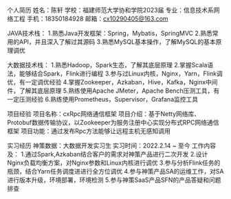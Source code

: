 个人简历
姓名：陈轩
学校：福建师范大学协和学院2023届
专业：信息技术系网络工程
手机：18350184928
邮箱：cx10290405@163.com

JAVA技术栈：
1.熟悉Java开发框架：Spring，Mybatis，SpringMVC
2.熟悉常用的API，并且深入了解过其源码
3.熟悉MySQL基本操作，了解MySQL的基本原理调优

大数据技术栈：
1.熟悉Hadoop，Spark生态，了解其底层原理
2.掌握Scala语法，能够结合Spark，Flink进行编程
3.参与过Linux内核，Nginx，Yarn，Flink调优，有一定调优经验
4.掌握Zookeeper，Azkaban，Hive，Kafka，Nginx中间件，了解其底层原理
5.熟练使用Apache JMeter，Apache Bench压测工具，有一定压测经验
6.熟练使用Prometheus，Supervisor，Grafana监控工具

项目经验
项目名称：cxRpc网络通信框架
项目介绍：基于Netty网络库、Protobuf数据传输协议，以Zookeeper为服务注册中心实现分布式RPC网络通信框架
项目功能：通过发布Rpc方法能够让远程主机无感知调用

实习经历
神策数据：大数据开发实习生
实习时间：2022.2.14 ~ 至今
工作内容及：
1.通过Spark,Azkaban结合客户的需求对神策产品进行二次开发
2.设计Nginx负载均衡方案，对Nginx参数和Linux内核进行调优
3.参与分析Flink任务的瓶颈，结合Yarn任务调度进进行全方位调优
4.参与神策产品SA的运维工作，对SA进行版本升级，环境部署，环境检测
5.参与神策SaaS产品SFN的产品答疑和问题排查
